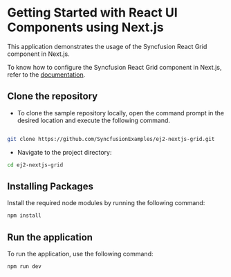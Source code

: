 # Getting Started with React UI Components using Next.js

This application demonstrates the usage of the Syncfusion React Grid component in Next.js.

To know how to configure the Syncfusion React Grid component in Next.js, refer to the [documentation](https://ej2.syncfusion.com/react/documentation/grid/nextjs-getting-started).

## Clone the repository

* To clone the sample repository locally, open the command prompt in the desired location and execute the following command.

```sh

git clone https://github.com/SyncfusionExamples/ej2-nextjs-grid.git

```

* Navigate to the project directory:

```sh
cd ej2-nextjs-grid
```

## Installing Packages

Install the required node modules by running the following command:

```sh
npm install
```

## Run the application

To run the application, use the following command:

```bash
npm run dev
```
